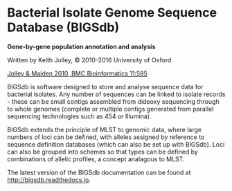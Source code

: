 Bacterial Isolate Genome Sequence Database (BIGSdb)
===================================================
**Gene-by-gene population annotation and analysis**

Written by Keith Jolley, © 2010-2016 University of Oxford

<a href="http://www.biomedcentral.com/1471-2105/11/595">Jolley & Maiden 2010, BMC Bioinformatics 11:595</a>

BIGSdb is software designed to store and analyse sequence data for bacterial
isolates. Any number of sequences can be linked to isolate records - these
can be small contigs assembled from dideoxy sequencing through to whole genomes
(complete or multiple contigs generated from parallel sequencing technologies
such as 454 or Illumina).

BIGSdb extends the principle of MLST to genomic data, where large numbers of 
loci can be defined, with alleles assigned by reference to sequence definition 
databases (which can also be set up with BIGSdb). Loci can also be grouped into
schemes so that types can be defined by combinations of allelic profiles, a
concept analagous to MLST.

The latest version of the BIGSdb documentation can be found at 
http://bigsdb.readthedocs.io.
